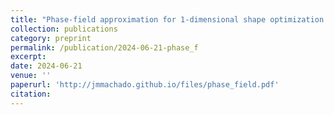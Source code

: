 ```yaml
---
title: "Phase-field approximation for 1-dimensional shape optimization problems"
collection: publications
category: preprint
permalink: /publication/2024-06-21-phase_f
excerpt:
date: 2024-06-21
venue: ''
paperurl: 'http://jmmachado.github.io/files/phase_field.pdf'
citation:
---
```

